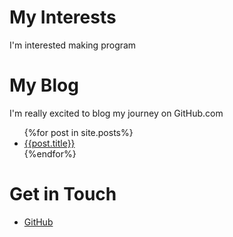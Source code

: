 # My Interests
I'm interested making program

# My Blog
I'm really excited to blog my journey on GitHub.com
<ul>
  {%for post in site.posts%}
  <li>
    <a href="{{post.url}}">{{post.title}}</a>
  </li>
  {%endfor%}
</ul>

# Get in Touch
<ul>
<li><a href="https://github.com/tcpint21">GitHub</a></li>
